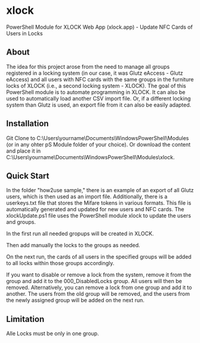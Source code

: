 # xlock
PowerShell Module for XLOCK Web App (xlock.app) - Update NFC Cards of Users in Locks

## About

The idea for this project arose from the need to manage all groups registered in a locking system (in our case, it was Glutz eAccess - Glutz eAccess) and all users with NFC cards with the same groups in the furniture locks of XLOCK (i.e., a second locking system - XLOCK). The goal of this PowerShell module is to automate programming in XLOCK. It can also be used to automatically load another CSV import file. Or, if a different locking system than Glutz is used, an export file from it can also be easily adapted.

## Installation

Git Clone to C:\Users\yourname\Documents\WindowsPowerShell\Modules (or in any ohter pS Module folder of your choice).
Or download the content and place it in C:\Users\yourname\Documents\WindowsPowerShell\Modules\xlock.

## Quick Start

In the folder "how2use sample," there is an example of an export of all Glutz users, which is then used as an import file. Additionally, there is a userkeys.txt file that stores the Mifare tokens in various formats. This file is automatically generated and updated for new users and NFC cards. The xlockUpdate.ps1 file uses the PowerShell module xlock to update the users and groups.

In the first run all needed gropups will be created in XLOCK.

Then add manually the locks to the groups as needed.

On the next run, the cards of all users in the specified groups will be added to all locks within those groups accordingly.

If you want to disable or remove a lock from the system, remove it from the group and add it to the 000_DisabledLocks group. All users will then be removed. Alternatively, you can remove a lock from one group and add it to another. The users from the old group will be removed, and the users from the newly assigned group will be added on the next run.

## Limitation

Alle Locks must be only in one group.
